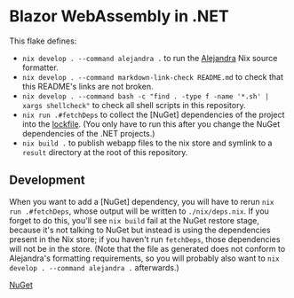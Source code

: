 # Blazor WebAssembly in .NET

This flake defines:

* `nix develop . --command alejandra .` to run the [Alejandra](https://github.com/kamadorueda/alejandra) Nix source formatter.
* `nix develop . --command markdown-link-check README.md` to check that this README's links are not broken.
* `nix develop . --command bash -c "find . -type f -name '*.sh' | xargs shellcheck"` to check all shell scripts in this repository.
* `nix run .#fetchDeps` to collect the [NuGet] dependencies of the project into the [lockfile](./nix/deps.nix). (You only have to run this after you change the NuGet dependencies of the .NET projects.)
* `nix build .` to publish webapp files to the nix store and symlink to a `result` directory at the root of this repository.

## Development

When you want to add a [NuGet] dependency, you will have to rerun `nix run .#fetchDeps`, whose output will be written to `./nix/deps.nix`.
If you forget to do this, you'll see `nix build` fail at the NuGet restore stage, because it's not talking to NuGet but instead is using the dependencies present in the Nix store; if you haven't run `fetchDeps`, those dependencies will not be in the store.
(Note that the file as generated does not conform to Alejandra's formatting requirements, so you will probably also want to `nix develop . --command alejandra .` afterwards.)

[NuGet](https://www.nuget.org)
